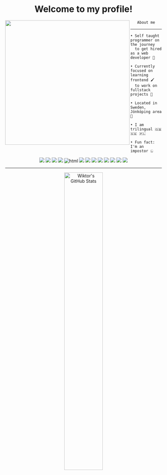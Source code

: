 <h1 align="center">Welcome to my profile!</h1>

<img src="https://avatars.githubusercontent.com/u/79018062?v=4" width="400" height="400" align="left"></img>

<div align="center">
    <code>About me</code>
</div>

<hr></hr>

```
• Self taught programmer on the journey
  to get hired as a web developer 🚀

• Currently focused on learning frontend 🖌️
  to work on fullstack projects 💪

• Located in Sweden, Jönköping area 💯

• I am trilingual 🇬🇧 🇸🇪 🇵🇱 

• Fun fact: I'm an impostor ඞ
```

<p align="center">
    <img src="https://img.shields.io/badge/-Python-FFD43B?style=flat&logo=python" />
    <img src="https://img.shields.io/badge/-Node-333333?style=flat&logo=node.js"/>
    <img src="https://img.shields.io/badge/-JavaScript-323330?style=flat&logo=javascript&logoColor=EFD81D" />
    <img src="https://img.shields.io/badge/-TypeScript-F2F2F2?style=flat&logo=typescript" />
    <img src="https://img.shields.io/badge/-HTML5-orange?style=flat&logo=html5" alt="html" />
    <img src="https://img.shields.io/badge/-CSS-2965F1?style=flat&logo=css3" />
    <img src="https://img.shields.io/badge/-Vue.js-32475B?style=flat&logo=vue.js"/>
    <img src="https://img.shields.io/badge/-socket.io-FFFFFF?style=flat&logo=socket.io"/>
    <img src="https://img.shields.io/badge/-MongoDB-F4F4F4?style=flat&logo=MongoDB"/>
    <img src="https://img.shields.io/badge/-Express-303030?style=flat&logo=Express"/>
    <img src="https://img.shields.io/badge/-Tailwind CSS-0B1120?style=flat&logo=tailwindcss"/>
    <img src="https://img.shields.io/badge/-Arch-F4F4F4?style=flat&logo=archlinux&logoColor=168ECA"/>
    <img src="https://img.shields.io/badge/-VSCode-0078D7?style=flat&logo=VisualStudioCode"/>
</p>

<hr></hr>

<div align="center">
<img style="text-align: center; width: 49.50%" alt="Wiktor's GitHub Stats" src="https://github-readme-stats.vercel.app/api/top-langs/?username=wiktor-falek&count_private=true&layout=compact&show_icons=true&hide_border=true&theme=tokyonight&langs_count=6&hide=html" />
</div>

<p float="left">
</p>
